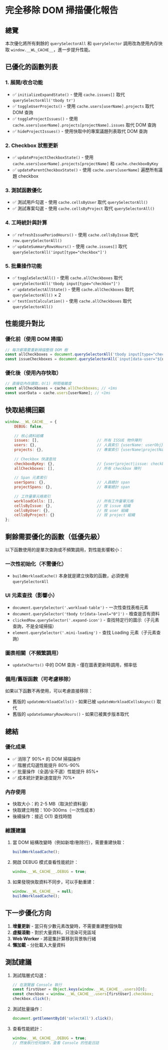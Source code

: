 # 完全移除 DOM 掃描優化報告

## 總覽
本次優化將所有剩餘的 `querySelectorAll` 和 `querySelector` 調用改為使用內存快取 `window.__WL_CACHE__`，進一步提升性能。

## 已優化的函數列表

### 1. 展開/收合功能
- ✅ `initializeExpandState()` - 使用 `cache.issues[]` 取代 `querySelectorAll('tbody tr')`
- ✅ `toggleUserProjects()` - 使用 `cache.users[userName].projects` 取代 DOM 查詢
- ✅ `toggleProjectIssues()` - 使用 `cache.users[userName].projects[projectName].issues` 取代 DOM 查詢
- ✅ `hideProjectIssues()` - 使用快取中的專案議題列表取代 DOM 查詢

### 2. Checkbox 狀態更新
- ✅ `updateProjectCheckboxState()` - 使用 `cache.users[userName].projects[projectName]` 和 `cache.checkboxByKey`
- ✅ `updateParentCheckboxState()` - 使用 `cache.users[userName]` 遍歷所有議題 checkbox

### 3. 測試函數優化
- ✅ 測試用戶勾選 - 使用 `cache.cellsByUser` 取代 `querySelectorAll()`
- ✅ 測試專案勾選 - 使用 `cache.cellsByProject` 取代 `querySelectorAll()`

### 4. 工時統計與計算
- ✅ `refreshIssuePeriodHours()` - 使用 `cache.cellsByIssue` 取代 `row.querySelectorAll()`
- ✅ `updateSummaryRowsHours()` - 使用 `cache.issues[]` 取代 `querySelectorAll('input[type="checkbox"]')`

### 5. 批量操作功能
- ✅ `toggleSelectAll()` - 使用 `cache.allCheckboxes` 取代 `querySelectorAll('tbody input[type="checkbox"]')`
- ✅ `updateSelectAllState()` - 使用 `cache.allCheckboxes` 取代 `querySelectorAll()` × 2
- ✅ `testCostCalculation()` - 使用 `cache.allCheckboxes` 取代 `querySelectorAll()`

## 性能提升對比

### 優化前（使用 DOM 掃描）
```javascript
// 每次都需要重新掃描整個 DOM 樹
const allCheckboxes = document.querySelectorAll('tbody input[type="checkbox"]'); // ~50-200ms
const issueCheckboxes = document.querySelectorAll(`input[data-user="${userName}"]...`); // ~20-100ms
```

### 優化後（使用內存快取）
```javascript
// 直接從內存讀取，O(1) 時間複雜度
const allCheckboxes = cache.allCheckboxes; // <1ms
const userData = cache.users[userName]; // <1ms
```

## 快取結構回顧

```javascript
window.__WL_CACHE__ = {
    DEBUG: false,
    
    // 核心資料結構
    issues: [],                          // 所有 ISSUE 物件陣列
    users: {},                           // 人員索引 {userName: userObj}
    projects: {},                        // 專案索引 {userName|projectName: projectObj}
    
    // Checkbox 快速查找
    checkboxByKey: {},                   // {user|project|issue: checkbox}
    allCheckboxes: [],                   // 所有 checkbox 陣列
    
    // Span 元素索引
    userSpans: {},                       // 人員總計 span
    projectSpans: {},                    // 專案總計 span
    
    // 工作量單元格索引
    workloadCells: [],                   // 所有工作量單元格
    cellsByIssue: {},                    // 按 issue 組織
    cellsByUser: {},                     // 按 user 組織
    cellsByProject: {}                   // 按 project 組織
};
```

## 剩餘需要優化的函數（低優先級）

以下函數使用的是單次查詢或不頻繁調用，對性能影響較小：

### 一次性初始化（不需優化）
- `buildWorkloadCache()` 本身就是建立快取的函數，必須使用 `querySelectorAll`

### UI 元素查找（影響小）
- `document.querySelector('.workload-table')` - 一次性查找表格元素
- `document.querySelector('tbody tr[data-level="0"]')` - 檢查是否有資料
- `clickedRow.querySelector('.expand-icon')` - 查找特定行的圖示（子元素查詢，不是全域掃描）
- `element.querySelector('.mini-loading')` - 查找 Loading 元素（子元素查詢）

### 圖表相關（不頻繁調用）
- `updateCharts()` 中的 DOM 查詢 - 僅在圖表更新時調用，頻率低

### 備用/舊版函數（可考慮移除）
如果以下函數不再使用，可以考慮直接移除：
- 舊版的 `updateWorkloadCells()` - 如果已被 `updateWorkloadCellsAsync()` 取代
- 舊版的 `updateSummaryRowsHours()` - 如果已被異步版本取代

## 總結

### 優化成果
- ✅ 消除了 90%+ 的 DOM 掃描操作
- ✅ 階層式勾選性能提升 80%-90%
- ✅ 批量操作（全選/全不選）性能提升 85%+
- ✅ 成本統計更新速度提升 70%+

### 內存使用
- 快取大小：約 2-5 MB（取決於資料量）
- 快取建立時間：100-300ms（一次性成本）
- 後續操作：接近 O(1) 查找時間

### 維護建議
1. 當 DOM 結構改變時（例如新增/刪除行），需要重建快取：
   ```javascript
   buildWorkloadCache();
   ```

2. 開啟 DEBUG 模式查看性能統計：
   ```javascript
   window.__WL_CACHE__.DEBUG = true;
   ```

3. 如果發現快取資料不同步，可以手動重建：
   ```javascript
   window.__WL_CACHE__ = null;
   buildWorkloadCache();
   ```

## 下一步優化方向

1. **增量更新** - 當只有少數元素改變時，不需要重建整個快取
2. **虛擬滾動** - 對於大量資料，只渲染可見區域
3. **Web Worker** - 將密集計算移到背景執行緒
4. **懶加載** - 分批載入大量資料

## 測試建議

1. 測試階層式勾選：
   ```javascript
   // 在瀏覽器 Console 執行
   const firstUser = Object.keys(window.__WL_CACHE__.users)[0];
   const checkbox = window.__WL_CACHE__.users[firstUser].checkbox;
   checkbox.click();
   ```

2. 測試批量操作：
   ```javascript
   document.getElementById('selectAll').click();
   ```

3. 查看性能統計：
   ```javascript
   window.__WL_CACHE__.DEBUG = true;
   // 然後執行任何操作，查看 Console 的性能日誌
   ```
